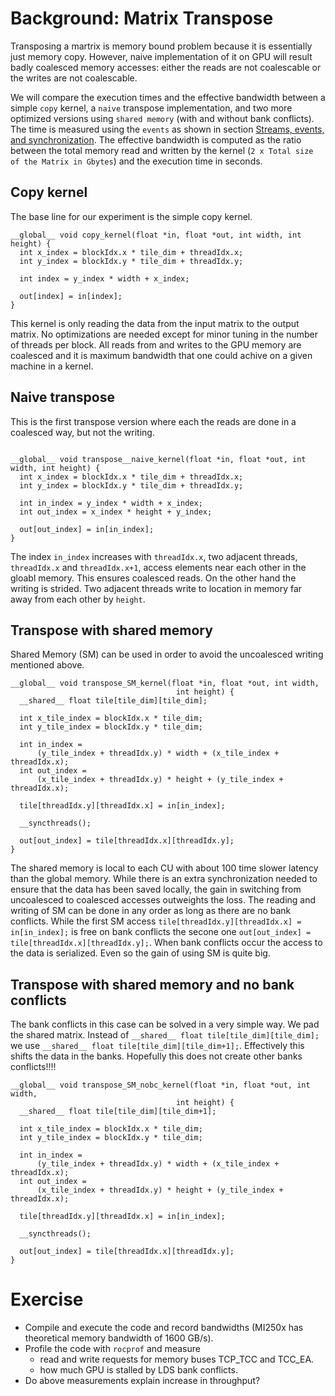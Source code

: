 # Background: Matrix Transpose

Transposing a martrix is memory bound problem because it is essentially just
memory copy. However, naive implementation of it on GPU will result badly
coalesced memory accesses: either the reads are not coalescable or the writes
are not coalescable.

We will compare the execution times and the effective bandwidth between a
simple `copy` kernel, a `naive` transpose implementation, and two more
optimized versions using `shared memory` (with and without bank conflicts). The
time is measured using the `events` as shown in section [Streams, events, and
synchronization](../../docs/03-streams.md). The effective bandwidth is computed
as the ratio between the total memory read and written by the kernel (`2 x
Total size of the Matrix in Gbytes`) and the execution time in seconds. 

## Copy kernel
The base line for our experiment is the simple copy kernel. 
```
__global__ void copy_kernel(float *in, float *out, int width, int height) {
  int x_index = blockIdx.x * tile_dim + threadIdx.x;
  int y_index = blockIdx.y * tile_dim + threadIdx.y;

  int index = y_index * width + x_index;

  out[index] = in[index];
}
```
This kernel is only reading the data from the input matrix to the output
matrix. No optimizations are needed except for minor tuning in the  number of
threads per block. All reads from and writes to the GPU memory are coalesced
and it is maximum bandwidth that one could achive on a given machine in a
kernel.

## Naive transpose

This is the first transpose version where each the reads are done in a
coalesced way, but not the writing.
```

__global__ void transpose__naive_kernel(float *in, float *out, int width, int height) {
  int x_index = blockIdx.x * tile_dim + threadIdx.x;
  int y_index = blockIdx.y * tile_dim + threadIdx.y;

  int in_index = y_index * width + x_index;
  int out_index = x_index * height + y_index;

  out[out_index] = in[in_index];
}
```
The index `in_index` increases with `threadIdx.x`, two adjacent threads,
`threadIdx.x` and `threadIdx.x+1`, access elements near each other in the
gloabl memory. This ensures coalesced reads. On the other hand the writing is
strided. Two adjacent threads write to location in memory far away from each
other by `height`.

## Transpose with shared memory

Shared Memory (SM) can be used in order to avoid the uncoalesced writing
mentioned above.

```
__global__ void transpose_SM_kernel(float *in, float *out, int width,
                                     int height) {
  __shared__ float tile[tile_dim][tile_dim];

  int x_tile_index = blockIdx.x * tile_dim;
  int y_tile_index = blockIdx.y * tile_dim;

  int in_index =
      (y_tile_index + threadIdx.y) * width + (x_tile_index + threadIdx.x);
  int out_index =
      (x_tile_index + threadIdx.y) * height + (y_tile_index + threadIdx.x);

  tile[threadIdx.y][threadIdx.x] = in[in_index];

  __syncthreads();

  out[out_index] = tile[threadIdx.x][threadIdx.y];
}
```

The shared memory is local to each CU with about 100 time slower latency than
the global memory. While there is an extra synchronization needed to ensure
that the data has been saved locally, the gain in switching from uncoalesced to
coalesced accesses outweights the loss. The reading and writing of SM can be
done in any order as long as there are no bank conflicts. While the first SM
access `tile[threadIdx.y][threadIdx.x] = in[in_index];` is free on bank
conflicts the secone one `out[out_index] = tile[threadIdx.x][threadIdx.y];`.
When bank conflicts occur the access to the data is serialized. Even so the
gain of using SM is quite big.  

## Transpose with shared memory and no bank conflicts

The bank conflicts in this case can be solved in a very simple way. We pad the
shared matrix. Instead of `__shared__ float tile[tile_dim][tile_dim];` we use
`__shared__ float tile[tile_dim][tile_dim+1];`. Effectively this shifts the
data in the banks. Hopefully this does not create other banks conflicts!!!!

```
__global__ void transpose_SM_nobc_kernel(float *in, float *out, int width,
                                     int height) {
  __shared__ float tile[tile_dim][tile_dim+1];

  int x_tile_index = blockIdx.x * tile_dim;
  int y_tile_index = blockIdx.y * tile_dim;

  int in_index =
      (y_tile_index + threadIdx.y) * width + (x_tile_index + threadIdx.x);
  int out_index =
      (x_tile_index + threadIdx.y) * height + (y_tile_index + threadIdx.x);

  tile[threadIdx.y][threadIdx.x] = in[in_index];

  __syncthreads();

  out[out_index] = tile[threadIdx.x][threadIdx.y];
}
```

# Exercise

- Compile and execute the code and record bandwidths (MI250x has theoretical
  memory bandwidth of 1600 GB/s).
- Profile the code with `rocprof` and measure 
  - read and write requests for memory buses TCP_TCC and TCC_EA.
  - how much GPU is stalled by LDS bank conflicts.
- Do above measurements explain increase in throughput?
